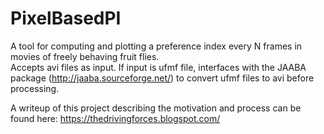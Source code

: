 # PixelBasedPI
A tool for computing and plotting a preference index every N frames in movies of freely behaving fruit flies.  
Accepts avi files as input.  If input is ufmf file, interfaces with the JAABA package (http://jaaba.sourceforge.net/) 
to convert ufmf files to avi before processing.  

A writeup of this project describing the motivation and process can be found here: https://thedrivingforces.blogspot.com/
